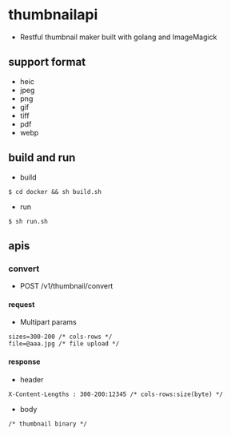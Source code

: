 # thumbnailapi
* Restful thumbnail maker built with golang and ImageMagick
## support format
* heic
* jpeg
* png
* gif
* tiff
* pdf
* webp

## build and run
* build
```shell
$ cd docker && sh build.sh
```
* run
```shell
$ sh run.sh
```
## apis
### convert
* POST /v1/thumbnail/convert
#### request
* Multipart params
```
sizes=300-200 /* cols-rows */
file=@aaa.jpg /* file upload */
```
#### response
* header
```
X-Content-Lengths : 300-200:12345 /* cols-rows:size(byte) */
```
* body
```
/* thumbnail binary */
```